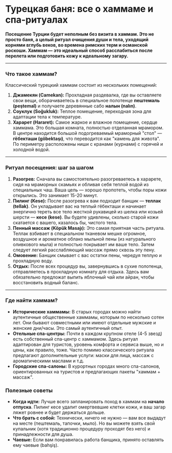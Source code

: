 # Турецкая баня: все о хаммаме и спа-ритуалах

**Посещение Турции будет неполным без визита в хаммам. Это не просто баня, а целый ритуал очищения души и тела, уходящий корнями вглубь веков, во времена римских терм и османской роскоши. Хаммам — это идеальный способ расслабиться после перелета или подготовить кожу к идеальному загару.**

---

### Что такое хаммам?

Классический турецкий хаммам состоит из нескольких помещений:
1.  **Джамекян (Camekan):** Прохладная раздевалка, где вы оставляете свои вещи, оборачиваетесь в специальное полотенце **пештемаль (peştemal)** и получаете деревянные сабо **налын (nalın)**.
2.  **Соуклук (Soğukluk):** Теплое помещение, переходная зона для адаптации тела к температуре.
3.  **Харарет (Hararet):** Самое жаркое и влажное помещение, сердце хаммама. Это большая комната, полностью отделанная мрамором. В центре находится большой подогреваемый мраморный "стол" — **гёбекташи (göbektaşı)**, что переводится как "камень для живота". По периметру расположены ниши с кранами (курнами) с горячей и холодной водой.

---

### Ритуал посещения: шаг за шагом

1.  **Разогрев:** Сначала вы самостоятельно разогреваетесь в харарете, сидя на мраморных скамьях и обливая себя теплой водой из специальных чаш. Ваша цель — хорошо пропотеть, чтобы поры кожи открылись. Это занимает 15-20 минут.
2.  **Пилинг (Kese):** После разогрева к вам подходит банщик — **теллак (tellak)**. Он укладывает вас на теплый гёбекташи и начинает энергично тереть все тело жесткой рукавицей из шелка или козьей шерсти — **кесе (kese)**. Вы будете удивлены, сколько старой кожи скатается с вашего, казалось бы, чистого тела.
3.  **Пенный массаж (Köpük Masajı):** Это самая приятная часть ритуала. Теллак взбивает в специальном тканевом мешке огромное, воздушное и ароматное облако мыльной пены (из натурального оливкового мыла) и полностью покрывает им ваше тело. Затем следует легкий расслабляющий массаж прямо сквозь эту пену.
4.  **Омовение:** Банщик смывает с вас остатки пены, чередуя теплую и прохладную воду.
5.  **Отдых:** После всех процедур вы, завернувшись в сухие полотенца, отправляетесь в прохладную комнату для отдыха. Здесь вам обязательно предложат выпить яблочный чай или айран, чтобы восстановить водный баланс.

---

### Где найти хаммам?

-   **Исторические хаммамы:** В старых городах можно найти аутентичные общественные хаммамы, которым по несколько сотен лет. Они бывают совместными или имеют отдельные мужские и женские дни/часы. Это самый аутентичный опыт.
-   **Отельные спа-центры:** Почти в каждом крупном отеле (4-5 звезд) есть собственный спа-центр с хаммамом. Здесь ритуал адаптирован для туристов, уровень комфорта и сервиса выше, но и цены, как правило, тоже. Часто помимо классического ритуала предлагают дополнительные услуги: маски для лица, массаж с ароматическими маслами и т.д.
-   **Городские спа-салоны:** В курортных городах много спа-салонов, ориентированных на туристов и предлагающих пакеты "хаммам + массаж".

### Полезные советы

-   **Когда идти:** Лучше всего запланировать поход в хаммам на **начало отпуска**. Пилинг кесе удалит омертвевшие клетки кожи, и ваш загар ляжет ровнее и будет держаться дольше.
-   **Что брать с собой:** Технически, ничего не нужно — вам все выдадут на месте (пештемаль, тапочки, мыло). Но вы можете взять свой купальник (хотя традиционно процедуру проходят без него) и принадлежности для душа.
-   **Чаевые:** Если вам понравилась работа банщика, принято оставлять ему чаевые (bahşiş). 
